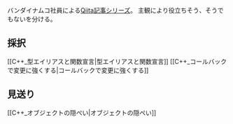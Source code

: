 バンダイナムコ社員による[Qiita記事シリーズ](https://qiita.com/tags/%e5%b0%8f%e3%81%95%e3%81%aa%e6%8a%80%e8%a1%93%e3%82%92%e7%b4%b9%e4%bb%8b%e3%81%99%e3%82%8b%e3%82%b7%e3%83%aa%e3%83%bc%e3%82%ba)。
主観により役立ちそう、そうでもないを分ける。

## 採択
[[C++_型エイリアスと関数宣言|型エイリアスと関数宣言]]
[[C++_コールバックで変更に強くする|コールバックで変更に強くする]]

## 見送り
[[C++_オブジェクトの隠ぺい|オブジェクトの隠ぺい]]
